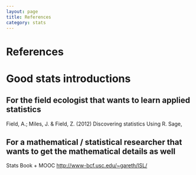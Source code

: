```yaml
---
layout: page
title: References
category: stats
---
```


References
===


# Good stats introductions


## For the field ecologist that wants to learn applied statistics


Field, A.; Miles, J. & Field, Z. (2012) Discovering statistics Using R. Sage, 


## For a mathematical / statistical researcher that wants to get the mathematical details as well

Stats Book + MOOC http://www-bcf.usc.edu/~gareth/ISL/

